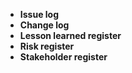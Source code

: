 * **Issue log**
* **Change log**
* **Lesson learned register**
* **Risk register**
* **Stakeholder register**

